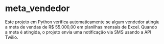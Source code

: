 # meta_vendedor
Este projeto em Python verifica automaticamente se algum vendedor atingiu a meta de vendas de R$ 55.000,00 em planilhas mensais de Excel. Quando a meta é atingida, o projeto envia uma notificação via SMS usando a API Twilio.
